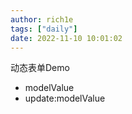 ```yaml
---
author: rich1e
tags: ["daily"]
date: 2022-11-10 10:01:02
---
```


动态表单Demo
- modelValue
- update:modelValue